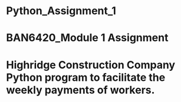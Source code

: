 # Python_Assignment_1
# BAN6420_Module 1 Assignment
# Highridge Construction Company Python program to facilitate the weekly payments of workers. 
